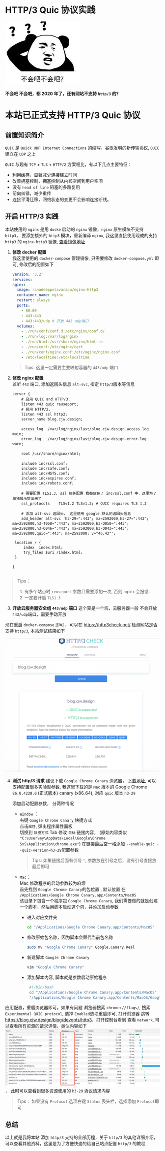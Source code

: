 # HTTP/3 Quic 协议实践

![不会吧](../../assets/blog/devopts/http3/no.jpeg)

**不会吧 不会吧，都 2020 年了，还有网站不支持 `http/3` 的?**

# 本站已正式支持 HTTP/3 Quic 协议

## 前置知识简介

`QUIC` 是 `Quick UDP Internet Connections` 的缩写，谷歌发明的新传输协议, `QUIC` 建立在 `UDP` 之上

`QUIC` 与现有 `TCP` + `TLS` + `HTTP/2` 方案相比，有以下几点主要特征：

- 利用缓存，显著减少连接建立时间
- 改善拥塞控制，拥塞控制从内核空间到用户空间
- 没有 `head of line` 阻塞的多路复用
- 前向纠错，减少重传
- 连接平滑迁移，网络状态的变更不会影响连接断线。

## 开启 HTTP/3 实践

本站使用的 `nginx` 是用 `docke` 启动的 `nginx` 镜像，`nginx` 原生模块不支持 `http3`， 要添加额外的 `http3` 模块，重新编译 `nginx`, 我这里直接使用现成的支持 `http3` 的 `nginx-http3` 镜像, [查看镜像地址](https://hub.docker.com/r/ranadeeppolavarapu/nginx-http3)

1. **修改 docker 配置**  
   我这里使用的 `docker-compose` 管理镜像, 只需要修改 `docker-compose.yml` 即可, 修改后的配置如下

   ```yaml
   version: '3.2'
   services:
   nginx:
     image: ranadeeppolavarapu/nginx-http3
     container_name: nginx
     restart: always
     ports:
       - 80:80
       - 443:443
       - 443:443/udp # 开放 443 udp端口
     volumes:
       - ./run/conf/conf.d:/etc/nginx/conf.d/
       - ./run/log:/var/log/nginx
       - ./run/html:/usr/share/nginx/html:ro
       - ./run/cert:/etc/nginx/cert
       - ./run/conf/nginx.conf:/etc/nginx/nginx.conf
       - /etc/localtime:/etc/localtime
   ```

   > Tips: 这里一定需要主要映射容器的 `443/udp` 端口

2. **修改 nginx 配置**  
   监听 `443` 端口, 添加返回头信息 `alt-svc`, 指定 `http/3`版本等信息

   ```nginx
   server {
       # 启用 QUIC and HTTP/3.
       listen 443 quic reuseport;
       # 启用 HTTP/2.
       listen 443 ssl http2;
       server_name blog.cjw.design;

       access_log  /var/log/nginx/last/blog.cjw.design.access.log  main;
       error_log   /var/log/nginx/last/blog.cjw.design.error.log   warn;

       root /usr/share/nginx/html;

       include inc/ssl.conf;
       include inc/safe.conf;
       include inc/HSTS.conf;
       include inc/expires.conf;
       include inc/robots.conf;

       # 需要配置 TLS1.3, ssl 相关配置 我都放在了 inc/ssl.conf 中，这里为了单独展示提出来了
       ssl_protocols    TLSv1.2 TLSv1.3; # QUIC requires TLS 1.3

       # 添加 alt-svc 返回头， 这里使用 google 默认的返回头信息
       add_header alt-svc 'h3-29=":443"; ma=2592000,h3-27=":443"; ma=2592000,h3-T050=":443"; ma=2592000,h3-Q050=":443"; ma=2592000,h3-Q046=":443"; ma=2592000,h3-Q043=":443"; ma=2592000,quic=":443"; ma=2592000; v="46,43"';
   ```


        location / {
            index  index.html;
            try_files $uri /index.html;
        }

    }
    ```

> Tips：
>
> 1. 有多个站点时 `reuseport` 参数只需要添加一次, 否则 `nginx` 会报错.
> 2. 一定要开启 `TLS1.3`

3. **开放云服务器安全组 `443/udp` 端口**
   这个算是一个坑，云服务器一般 不会开放 `443/udp`端口，需要手动开放

现在重启 `docker-compose` 即可， 可以在 <https://http3check.net/> 检测网站是否 支持 `http/3`, 本站测试结果如下

[![image](../../assets/blog/devopts/http3/http3.png)](https://http3check.net/?host=blog.cjw.design)

4. **测试 http/3 请求**
   建议下载 `Google Chrome Canary` 浏览器， [下载地址](https://www.google.com/intl/zh-CN/chrome/canary/), 可以支持配置很多实验型参数, 我这里下载的是 `Mac` 版本的 Google Chrome `86.0.4228.0` (正式版本) canary (x86_64), 对应 `quic` 版本 `h3-29`

   添加启动配置参数， 分两种情况

   - `Window` ：  
      右键 `Google Chrome Canary` 快捷方式  
      点击`属性`, 弹出程序属性面板  
      切换到 `快捷方式` Tab
     修改 `目标` 链接内容， (原始内容类似 `"C:\User\my\AppData\Local\Google\Chrome SxS\Application\chrome.exe"`)
     在链接最后空一格添加 `--enable-quic --quic-version=h3-29`配置参数

     > Tips: 如果链接后面有引号 `"`, 参数放在引号之后，没有引号直接放最后即可

   - `Mac`：  
      Mac 修改程序的启动参数较为麻烦  
      首先找到 `Google Chrome Canary`的包位置 , 默认位置 在 `/Applications/Google Chrome Canary.app/Contents/MacOS`  
      该目录下包含一个程序包 `Google Chrome Canary`, 我们需要做的就是创建一个脚本，然后用脚本启动这个包，并添加启动参数
     - 进入对应文件夹
       ```bash
       cd "/Applications/Google Chrome Canary.app/Contents/MacOS"
       ```
     - 修改原始包名称，因为脚本会替代当前包名称
       ```bash
       sudo mv "Google Chrome Canary" Google.Canary.Real
       ```
     - 新建脚本 `Google Chrome Canary`
       ```bash
       vim "Google Chrome Canary"
       ```
     - 添加脚本内容, 脚本就是参数启动原始程序
       ```bash
        #!/bin/bash
        cd "/Applications/Google Chrome Canary.app/Contents/MacOS"
        "/Applications/Google Chrome Canary.app/Contents/MacOS/Google.Canary.Real" --args --disable-web-security --user-data-dir --enable-quic --quic-version=h3-29
       ```

应用配置，重启浏览器即可，如果有问题 浏览器搜索 `chrome://flags/`, 搜索 `Experimental QUIC protocol`, 选择 `Enabled`选项重启即可, 打开浏览器 跳转 <https://blog.cjw.design/blog/devopts/http3>，打开控制台看到 查看 `network`, 可以查看所有资源的请求详情，类似内容如下
[![image](../../assets/blog/devopts/http3/h3-29.png)](https://blog.cjw.design/blog/devopts/http3)， 此时可以查看到很多资源使用的 `h3-29` 协议请求内容

> Tips： 如果没有 `Protocol` 选项右键 `Status` 表头栏，选择添加 `Protocol`即可

## 总结

以上就是我将本站 添加 `http/3` 支持的全部历程，关于 `http/3` 的其他详细介绍，可以查看其他资料，这里是为了方便快速的给自己站点配置 `http/3` 的教程
